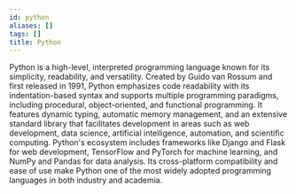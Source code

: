 ```yaml
---
id: python
aliases: []
tags: []
title: Python
---
```

Python is a high-level, interpreted programming language known for its simplicity, readability, and versatility. Created by Guido van Rossum and first released in 1991, Python emphasizes code readability with its indentation-based syntax and supports multiple programming paradigms, including procedural, object-oriented, and functional programming. It features dynamic typing, automatic memory management, and an extensive standard library that facilitates development in areas such as web development, data science, artificial intelligence, automation, and scientific computing. Python's ecosystem includes frameworks like Django and Flask for web development, TensorFlow and PyTorch for machine learning, and NumPy and Pandas for data analysis. Its cross-platform compatibility and ease of use make Python one of the most widely adopted programming languages in both industry and academia.
